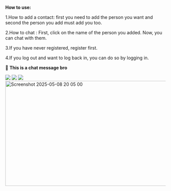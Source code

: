 
**How to use:**



1.How to add a contact: first you need to add the person you want and second the person you add must add you too.

2.How to chat : First, click on the name of the person you added. Now, you can chat with them.

3.If you have never registered, register first.

4.If you log out and want to log back in, you can do so by logging in.






🤙 **This is a chat message bro**

<img src="https://i.ytimg.com/vi/UCEPgNM4RgY/hqdefault.jpg"/> <img src="https://i.ytimg.com/vi/BBhbOOj6c64/maxresdefault.jpg"/> <img src="https://i.ytimg.com/vi/DtiloqsVyNk/sddefault.jpg"/> <img width="550" height="329" alt="Screenshot 2025-05-08 20 05 00" src="https://github.com/user-attachments/assets/3a68be7c-3741-4e5e-bb57-3dbd25e0a2dd" />

